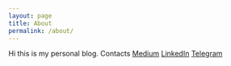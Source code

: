```yaml
---
layout: page
title: About
permalink: /about/
---
```


Hi this is my personal blog.
Contacts
[Medium](https://kirya522.medium.com/)
[LinkedIn](https://www.linkedin.com/in/kirill-grischuk/)
[Telegram](https://t.me/kirill_grischuk)
